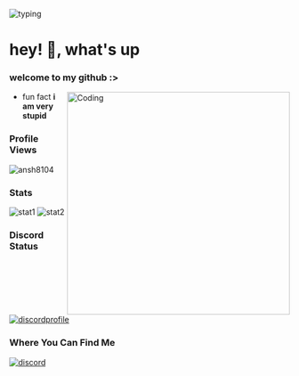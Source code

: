 ![typing](https://readme-typing-svg.herokuapp.com?font=cascade&color=EEEEEE&background=111111&center=true&vCenter=true&height=100&duration=2500&pause=500&lines=yo!;my+name+is+ansh.;also+known+as+zyroc.)

<h1 align="left">hey! 👋, what's up</h1>
<h3 align="left">welcome to my github :></h3>
<img align="right" alt="Coding" width="400" src="https://media.tenor.com/fRSgQqjsltwAAAAC/niko-oneshot.gif">

- fun fact **i am very stupid**

### Profile Views
<p align="left"> <img src="https://komarev.com/ghpvc/?username=ansh8104&label=Profile%20views&color=0e75b6&style=flat" alt="ansh8104" /> </p>

### Stats
![stat1](https://github-readme-streak-stats.herokuapp.com?user=ansh8104&theme=dark&show_icons=true&locale=en&layout=compact&hide_border=true)
![stat2](https://github-readme-stats.vercel.app/api?username=ansh8104&theme=dark&show_icons=true&locale=en&layout=compact&hide_border=true)

### Discord Status
[![discordprofile](https://lanyard.cnrad.dev/api/933571572386652170)](https://discord.com/users/933571572386652170)

### Where You Can Find Me
[![discord](https://img.shields.io/badge/discord-@anshwho-8A2BE2?style=flat-square)](https://discord.com)
